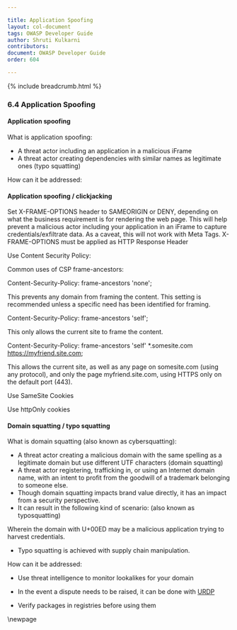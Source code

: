 ```yaml
---

title: Application Spoofing
layout: col-document
tags: OWASP Developer Guide
author: Shruti Kulkarni
contributors:
document: OWASP Developer Guide
order: 604

---
```


{% include breadcrumb.html %}
### 6.4 Application Spoofing

#### Application spoofing
What is application spoofing:

* A threat actor including an application in a malicious iFrame
* A threat actor creating dependencies with similar names as legitimate ones (typo squatting)

How can it be addressed:

#### Application spoofing / clickjacking

Set X-FRAME-OPTIONS header to SAMEORIGIN or DENY, depending on what the business requirement is for rendering the web page.
This will help prevent a malicious actor including your application in an iFrame to capture credentials/exfiltrate data. As a caveat, this will not work with Meta Tags. X-FRAME-OPTIONS must be applied as HTTP Response Header

Use Content Security Policy:

Common uses of CSP frame-ancestors:

Content-Security-Policy: frame-ancestors 'none';

This prevents any domain from framing the content. This setting is recommended unless a specific need has been identified for framing.

Content-Security-Policy: frame-ancestors 'self';

This only allows the current site to frame the content.

Content-Security-Policy: frame-ancestors 'self' *.somesite.com https://myfriend.site.com;

This allows the current site, as well as any page on somesite.com (using any protocol), and only the page myfriend.site.com, using HTTPS only on the default port (443).

Use SameSite Cookies

Use httpOnly cookies

#### Domain squatting / typo squatting

What is domain squatting (also known as cybersquatting):

* A threat actor creating a malicious domain with the same spelling as a legitimate domain but use different UTF characters (domain squatting)
* A threat actor registering, trafficking in, or using an Internet domain name, with an intent to profit from the goodwill of a trademark belonging to someone else.
* Though domain squatting impacts brand value directly, it has an impact from a security perspective.
* It can result in the following kind of scenario: (also known as typosquatting)

Wherein the domain with U+00ED may be a malicious application trying to harvest credentials. 

* Typo squatting is achieved with supply chain manipulation. 

How can it be addressed:

* Use threat intelligence to monitor lookalikes for your domain
* In the event a dispute needs to be raised, it can be done with [URDP](https://www.icann.org/resources/pages/help/dndr/udrp-en)

* Verify packages in registries before using them

\newpage
